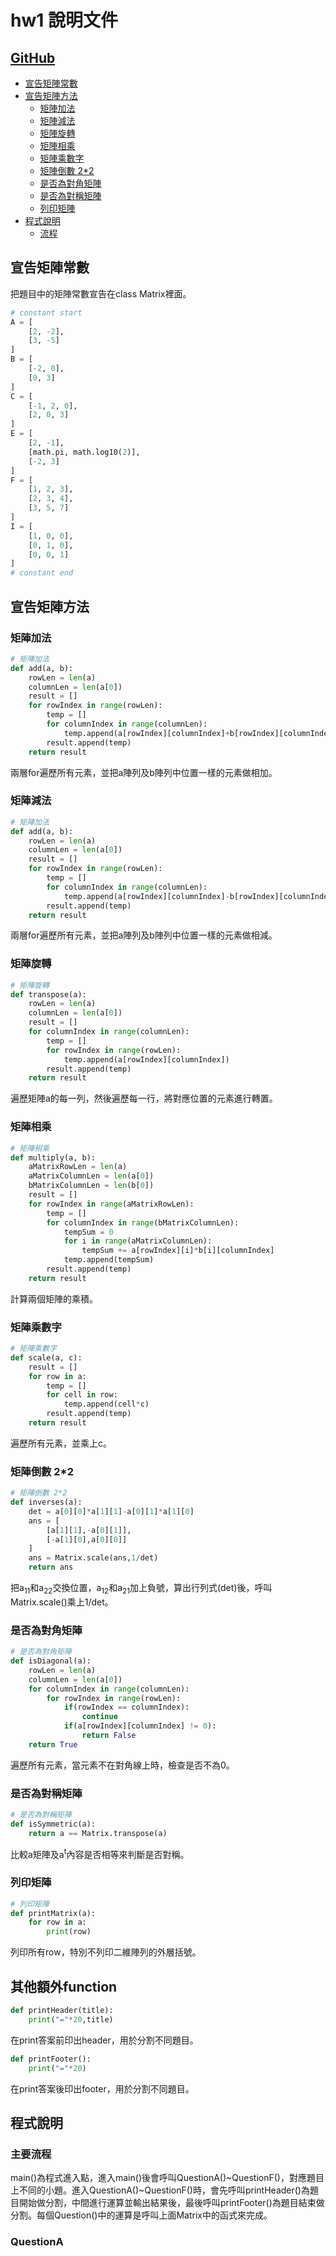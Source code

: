 # hw1 說明文件
## [GitHub](https://github.com/twMrDragon/Linear_Algebra/tree/main/hw01)
<!-- toc -->
- [宣告矩陣常數](https://github.com/twMrDragon/Linear_Algebra/blob/main/hw01/README.md#宣告矩陣常數)
- [宣告矩陣方法](https://github.com/twMrDragon/Linear_Algebra/blob/main/hw01/README.md#宣告矩陣方法)
    - [矩陣加法](https://github.com/twMrDragon/Linear_Algebra/blob/main/hw01/README.md#矩陣加法)
    - [矩陣減法](https://github.com/twMrDragon/Linear_Algebra/blob/main/hw01/README.md#矩陣減法)
    - [矩陣旋轉](https://github.com/twMrDragon/Linear_Algebra/blob/main/hw01/README.md#矩陣旋轉)
    - [矩陣相乘](https://github.com/twMrDragon/Linear_Algebra/blob/main/hw01/README.md#矩陣相乘)
    - [矩陣乘數字](https://github.com/twMrDragon/Linear_Algebra/blob/main/hw01/README.md#矩陣乘數字)
    - [矩陣倒數 2*2](https://github.com/twMrDragon/Linear_Algebra/blob/main/hw01/README.md#矩陣倒數2*2)
    - [是否為對角矩陣](https://github.com/twMrDragon/Linear_Algebra/blob/main/hw01/README.md#是否為對角矩陣)
    - [是否為對稱矩陣](https://github.com/twMrDragon/Linear_Algebra/blob/main/hw01/README.md#是否為對稱矩陣)
    - [列印矩陣](https://github.com/twMrDragon/Linear_Algebra/blob/main/hw01/README.md#列印矩陣)
- [程式說明](https://github.com/twMrDragon/Linear_Algebra/blob/main/hw01/README.md#程式說明)
    - [流程](https://github.com/twMrDragon/Linear_Algebra/blob/main/hw01/README.md#主要流程) 
<!-- /toc -->

## 宣告矩陣常數
把題目中的矩陣常數宣告在class Matrix裡面。
```python
# constant start
A = [
    [2, -2],
    [3, -5]
]
B = [
    [-2, 0],
    [0, 3]
]
C = [
    [-1, 2, 0],
    [2, 0, 3]
]
E = [
    [2, -1],
    [math.pi, math.log10(2)],
    [-2, 3]
]
F = [
    [1, 2, 3],
    [2, 3, 4],
    [3, 5, 7]
]
I = [
    [1, 0, 0],
    [0, 1, 0],
    [0, 0, 1]
]
# constant end
```
## 宣告矩陣方法
### 矩陣加法
```python
# 矩陣加法
def add(a, b):
    rowLen = len(a)
    columnLen = len(a[0])
    result = []
    for rowIndex in range(rowLen):
        temp = []
        for columnIndex in range(columnLen):
            temp.append(a[rowIndex][columnIndex]+b[rowIndex][columnIndex])
        result.append(temp)
    return result
```
兩層for遍歷所有元素，並把a陣列及b陣列中位置一樣的元素做相加。
### 矩陣減法
```python
# 矩陣加法
def add(a, b):
    rowLen = len(a)
    columnLen = len(a[0])
    result = []
    for rowIndex in range(rowLen):
        temp = []
        for columnIndex in range(columnLen):
            temp.append(a[rowIndex][columnIndex]-b[rowIndex][columnIndex])
        result.append(temp)
    return result
```
兩層for遍歷所有元素，並把a陣列及b陣列中位置一樣的元素做相減。
### 矩陣旋轉
```python
# 矩陣旋轉
def transpose(a):
    rowLen = len(a)
    columnLen = len(a[0])
    result = []
    for columnIndex in range(columnLen):
        temp = []
        for rowIndex in range(rowLen):
            temp.append(a[rowIndex][columnIndex])
        result.append(temp)
    return result
```
遍歷矩陣a的每一列，然後遍歷每一行，將對應位置的元素進行轉置。
### 矩陣相乘
```python
# 矩陣相乘
def multiply(a, b):
    aMatrixRowLen = len(a)
    aMatrixColumnLen = len(a[0])
    bMatrixColumnLen = len(b[0])
    result = []
    for rowIndex in range(aMatrixRowLen):
        temp = []
        for columnIndex in range(bMatrixColumnLen):
            tempSum = 0
            for i in range(aMatrixColumnLen):
                tempSum += a[rowIndex][i]*b[i][columnIndex]
            temp.append(tempSum)
        result.append(temp)
    return result
```
計算兩個矩陣的乘積。
### 矩陣乘數字
```python
# 矩陣乘數字
def scale(a, c):
    result = []
    for row in a:
        temp = []
        for cell in row:
            temp.append(cell*c)
        result.append(temp)
    return result
```
遍歷所有元素，並乘上c。
### 矩陣倒數 2*2
```python
# 矩陣倒數 2*2
def inverses(a):
    det = a[0][0]*a[1][1]-a[0][1]*a[1][0]
    ans = [
        [a[1][1],-a[0][1]],
        [-a[1][0],a[0][0]]
    ]
    ans = Matrix.scale(ans,1/det)
    return ans
```
把a<sub>11</sub>和a<sub>22</sub>交換位置，a<sub>12</sub>和a<sub>21</sub>加上負號，算出行列式(det)後，呼叫Matrix.scale()乘上1/det。
### 是否為對角矩陣
```python
# 是否為對角矩陣
def isDiagonal(a):
    rowLen = len(a)
    columnLen = len(a[0])
    for columnIndex in range(columnLen):
        for rowIndex in range(rowLen):
            if(rowIndex == columnIndex):
                continue
            if(a[rowIndex][columnIndex] != 0):
                return False
    return True
```
遍歷所有元素，當元素不在對角線上時，檢查是否不為0。
### 是否為對稱矩陣
```python
# 是否為對稱矩陣
def isSymmetric(a):
    return a == Matrix.transpose(a)
```
比較a矩陣及a<sup>t</sup>內容是否相等來判斷是否對稱。
### 列印矩陣
```python
# 列印矩陣
def printMatrix(a):
    for row in a:
        print(row)
```
列印所有row，特別不列印二維陣列的外層括號。
## 其他額外function
```python
def printHeader(title):
    print("="*20,title)   
```
在print答案前印出header，用於分割不同題目。
```python
def printFooter():
    print("="*20) 
```
在print答案後印出footer，用於分割不同題目。

## 程式說明
### 主要流程
main()為程式進入點，進入main()後會呼叫QuestionA()\~QuestionF()，對應題目上不同的小題。進入QuestionA()\~QuestionF()時，會先呼叫printHeader()為題目開始做分割，中間進行運算並輸出結果後，最後呼叫printFooter()為題目結束做分割。每個Question()中的運算是呼叫上面Matrix中的函式來完成。
### QuestionA
